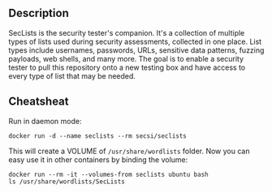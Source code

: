 ## Description
SecLists is the security tester's companion. It's a collection of multiple types of lists used during security assessments, collected in one place. List types include usernames, passwords, URLs, sensitive data patterns, fuzzing payloads, web shells, and many more. The goal is to enable a security tester to pull this repository onto a new testing box and have access to every type of list that may be needed.

## Cheatsheat 
Run in daemon mode:   
```   
docker run -d --name seclists --rm secsi/seclists  
```  
This will create a VOLUME of `/usr/share/wordlists` folder. 
Now you can easy use it in other containers by binding the volume:   
```   
docker run --rm -it --volumes-from seclists ubuntu bash  
ls /usr/share/wordlists/SecLists

```
